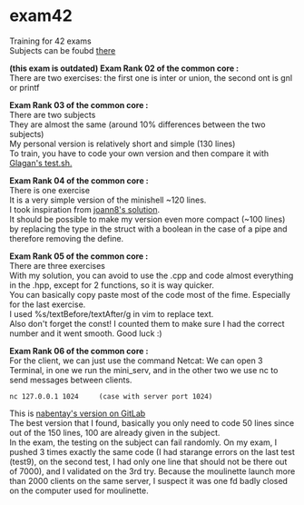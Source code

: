 # exam42
Training for 42 exams  
Subjects can be foubd [there](https://github.com/markveligod/examrank-02-03-04-05-06)  
  
<b>(this exam is outdated) Exam Rank 02 of the common core :</b><br>There are two exercises: the first one is inter or union, the second ont is gnl or printf

<b>Exam Rank 03 of the common core :</b><br>There are two subjects<br>They are almost the same (around 10% differences between the two subjects)<br>My personal version is relatively short and simple (130 lines)<br>To train, you have to code your own version and then compare it with [Glagan's test.sh.](https://github.com/Glagan/42-exam-rank-03)

<b>Exam Rank 04 of the common core :</b><br>There is one exercise<br>It is a very simple version of the minishell ~120 lines.<br>I took inspiration from [joann8's solution](https://github.com/joann8/ExamTraining/tree/master/exam4).<br>It should be possible to make my version even more compact (~100 lines) by replacing the type in the struct with a boolean in the case of a pipe and therefore removing the define.

<b>Exam Rank 05 of the common core :</b><br>There are three exercises<br>With my solution, you can avoid to use the .cpp and code almost everything in the .hpp, except for 2 functions, so it is way quicker.<br>You can basically copy paste most of the code most of the fime. Especially for the last exercise.<br>I used %s/textBefore/textAfter/g in vim to replace text.<br>Also don't forget the const! I counted them to make sure I had the correct number and it went smooth. Good luck :)

<b>Exam Rank 06 of the common core :</b><br>For the client, we can just use the command Netcat:
We can open 3 Terminal, in one we run the mini_serv, and in the other two we use nc to send messages between clients.
```
nc 127.0.0.1 1024     (case with server port 1024)
```
This is [nabentay's version on GitLab](https://git.nabentay.fr/nabentay/me.gi/-/blob/master/mini_serv.c)<br>
The best version that I found, basically you only need to code 50 lines since out of the 150 lines, 100 are already given in the subject.<br>
In the exam, the testing on the subject can fail randomly. On my exam, I pushed 3 times exactly the same code (I had starange errors on the last test (test9), on the second test, I had only one line that should not be there out of 7000), and I validated on the 3rd try. Because the moulinette launch more than 2000 clients on the same server, I suspect it was one fd badly closed on the computer used for moulinette.

<!--
-->
